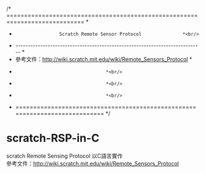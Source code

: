 /* ============================================================================	*<br/>
 *                     Scratch Remote Sensor Protocol				*<br/>
 * ----------------------------------------------------------------------------	*<br/>
 *  參考文件：http://wiki.scratch.mit.edu/wiki/Remote_Sensors_Protocol		*<br/>
 *										*<br/>
 *										*<br/>
 *										*<br/>
 * ============================================================================ */<br/>

scratch-RSP-in-C
================


scratch Remote Sensing Protocol 以C語言實作<br/>
參考文件：http://wiki.scratch.mit.edu/wiki/Remote_Sensors_Protocol
